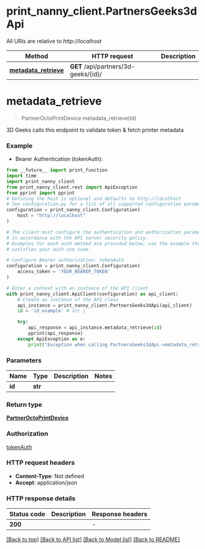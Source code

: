 # print_nanny_client.PartnersGeeks3dApi

All URIs are relative to *http://localhost*

Method | HTTP request | Description
------------- | ------------- | -------------
[**metadata_retrieve**](PartnersGeeks3dApi.md#metadata_retrieve) | **GET** /api/partners/3d-geeks/{id}/ | 


# **metadata_retrieve**
> PartnerOctoPrintDevice metadata_retrieve(id)



3D Geeks calls this endpoint to validate token & fetch printer metadata

### Example

* Bearer Authentication (tokenAuth):
```python
from __future__ import print_function
import time
import print_nanny_client
from print_nanny_client.rest import ApiException
from pprint import pprint
# Defining the host is optional and defaults to http://localhost
# See configuration.py for a list of all supported configuration parameters.
configuration = print_nanny_client.Configuration(
    host = "http://localhost"
)

# The client must configure the authentication and authorization parameters
# in accordance with the API server security policy.
# Examples for each auth method are provided below, use the example that
# satisfies your auth use case.

# Configure Bearer authorization: tokenAuth
configuration = print_nanny_client.Configuration(
    access_token = 'YOUR_BEARER_TOKEN'
)

# Enter a context with an instance of the API client
with print_nanny_client.ApiClient(configuration) as api_client:
    # Create an instance of the API class
    api_instance = print_nanny_client.PartnersGeeks3dApi(api_client)
    id = 'id_example' # str | 

    try:
        api_response = api_instance.metadata_retrieve(id)
        pprint(api_response)
    except ApiException as e:
        print("Exception when calling PartnersGeeks3dApi->metadata_retrieve: %s\n" % e)
```

### Parameters

Name | Type | Description  | Notes
------------- | ------------- | ------------- | -------------
 **id** | **str**|  | 

### Return type

[**PartnerOctoPrintDevice**](PartnerOctoPrintDevice.md)

### Authorization

[tokenAuth](../README.md#tokenAuth)

### HTTP request headers

 - **Content-Type**: Not defined
 - **Accept**: application/json

### HTTP response details
| Status code | Description | Response headers |
|-------------|-------------|------------------|
**200** |  |  -  |

[[Back to top]](#) [[Back to API list]](../README.md#documentation-for-api-endpoints) [[Back to Model list]](../README.md#documentation-for-models) [[Back to README]](../README.md)

